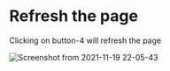 # Refresh the page

Clicking on button-4 will refresh the page

![Screenshot from 2021-11-19 22-05-43](https://user-images.githubusercontent.com/92637957/142660899-64e94b1c-5352-447a-bb89-f96556d298a5.png)
